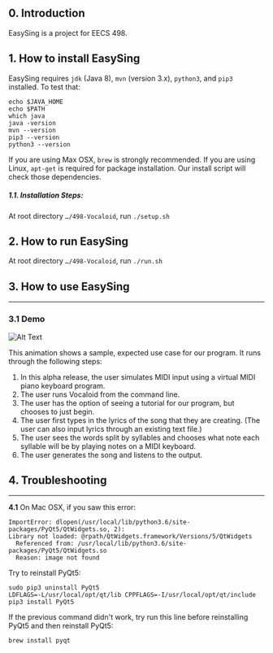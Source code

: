## 0. Introduction

EasySing is a project for EECS 498. 

## 1. How to install EasySing

EasySing requires `jdk` (Java 8), `mvn` (version 3.x), `python3`, and `pip3`   installed. To test that:
```shell
echo $JAVA_HOME
echo $PATH
which java
java -version
mvn --version
pip3 --version
python3 --version
```

If you are using Max OSX, `brew` is strongly recommended. If you are using Linux, `apt-get` is required for package installation. Our install script will check those dependencies. 

##### 1.1. Installation Steps:

At root directory `…/498-Vocaloid`,  run `./setup.sh` 

## 2. How to run EasySing

At root directory `…/498-Vocaloid`,  run `./run.sh`

## 3. How to use EasySing
---
### 3.1 Demo

![Alt Text](./tutorial_pic/tutorial.gif)

This animation shows a sample, expected use case for our program. It runs through the following steps:

1. In this alpha release, the user simulates MIDI input using a virtual MIDI piano keyboard program.
2. The user runs Vocaloid from the command line.
3. The user has the option of seeing a tutorial for our program, but chooses to just begin.
4. The user first types in the lyrics of the song that they are creating. (The user can also input lyrics through an existing text file.)
5. The user sees the words split by syllables and chooses what note each syllable will be by playing notes on a MIDI keyboard.
6. The user generates the song and listens to the output.

## 4. Troubleshooting
---

**4.1** On Mac OSX, if you saw this error:

```
ImportError: dlopen(/usr/local/lib/python3.6/site-packages/PyQt5/QtWidgets.so, 2): 
Library not loaded: @rpath/QtWidgets.framework/Versions/5/QtWidgets
  Referenced from: /usr/local/lib/python3.6/site-packages/PyQt5/QtWidgets.so
  Reason: image not found
```

Try to reinstall PyQt5:

```
sudo pip3 uninstall PyQt5
LDFLAGS=-L/usr/local/opt/qt/lib CPPFLAGS=-I/usr/local/opt/qt/include pip3 install PyQt5  
```

If the previous command didn't work, try run this line before reinstalling PyQt5 and then reinstall PyQt5:

```brew install pyqt```